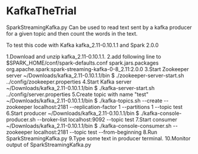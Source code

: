 # KafkaTheTrial
SparkStreamingKafka.py
Can be used to read text sent by a kafka producer for a given topic and then count the words in the text.

To test this code with Kafka kafka_2.11-0.10.1.1 and Spark 2.0.0

1.Download and unzip kafka_2.11-0.10.1.1.
2.add following line to $SPARK_HOME/conf/spark-defaults.conf
spark.jars.packages org.apache.spark:spark-streaming-kafka-0-8_2.11:2.0.0
3.Start Zookeeper server
 ~/Downloads/kafka_2.11-0.10.1.1/bin $ ./zookeeper-server-start.sh  ../config/zookeeper.properties
4.Start Kafka server
~/Downloads/kafka_2.11-0.10.1.1/bin $ ./kafka-server-start.sh ../config/server.properties
5.Create topic with name "test"
~/Downloads/kafka_2.11-0.10.1.1/bin $ ./kafka-topics.sh --create --zookeeper localhost:2181 --replication-factor 1 --partitions 1 --topic test
6.Start producer
~/Downloads/kafka_2.11-0.10.1.1/bin $ ./kafka-console-producer.sh --broker-list localhost:9092 --topic test
7.Start consumer
~/Downloads/kafka_2.11-0.10.1.1/bin $ ./kafka-console-consumer.sh  --zookeeper localhost:2181 --topic test --from-beginning
8.Run SparkStreamingKafka.py
9.Type some text in producer terminal.
10.Monitor output of SparkStreamingKafka.py
